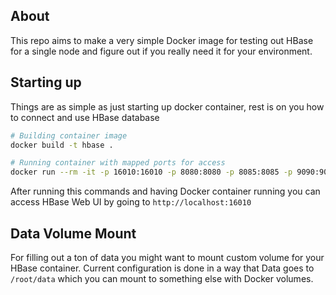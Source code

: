 ## About

This repo aims to make a very simple Docker image for testing out HBase for a single node and figure out if you really need it for your environment.

## Starting up

Things are as simple as just starting up docker container, rest is on you how to connect and use HBase database

```bash
# Building container image
docker build -t hbase .

# Running container with mapped ports for access
docker run --rm -it -p 16010:16010 -p 8080:8080 -p 8085:8085 -p 9090:9090 -p 9095:9095 -p 16000:16000 -p 16020:16020 hbase
```

After running this commands and having Docker container running you can access HBase Web UI by going to `http://localhost:16010`

## Data Volume Mount

For filling out a ton of data you might want to mount custom volume for your HBase container. Current configuration is done in a way that 
Data goes to `/root/data` which you can mount to something else with Docker volumes.

